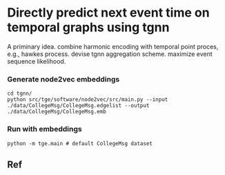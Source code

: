 # Directly predict next event time on temporal graphs using tgnn

A priminary idea.
combine harmonic encoding with temporal point proces, e.g., hawkes process.
devise tgnn aggregation scheme.
maximize  event sequence likelihood.


### Generate node2vec embeddings
```
cd tgnn/
python src/tge/software/node2vec/src/main.py --input ./data/CollegeMsg/CollegeMsg.edgelist --output ./data/CollegeMsg/CollegeMsg.emb
```

### Run with embeddings
```
python -m tge.main # default CollegeMsg dataset
```

## Ref


